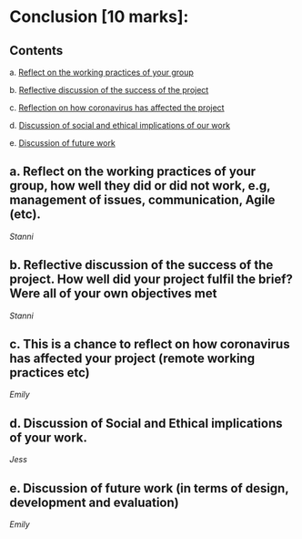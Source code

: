 # Conclusion [10 marks]:

## Contents
a. [Reflect on the working practices of your group](https://github.com/jess-mw/desk23/tree/main/Documentation/6.%20Conclusion#a-reflect-on-the-working-practices-of-your-group-how-well-they-did-or-did-not-work-eg-management-of-issues-communication-agile-etc)

b. [Reflective discussion of the success of the project](https://github.com/jess-mw/desk23/tree/main/Documentation/6.%20Conclusion#b-reflective-discussion-of-the-success-of-the-project-how-well-did-your-project-fulfil-the-brief-were-all-of-your-own-objectives-met)

c. [Reflection on how coronavirus has affected the project](https://github.com/jess-mw/desk23/tree/main/Documentation/6.%20Conclusion#c-this-is-a-chance-to-reflect-on-how-coronavirus-has-affected-your-project-remote-working-practices-etc)

d. [Discussion of social and ethical implications of our work](https://github.com/jess-mw/desk23/tree/main/Documentation/6.%20Conclusion#d-discussion-of-social-and-ethical-implications-of-your-work)

e. [Discussion of future work](https://github.com/jess-mw/desk23/tree/main/Documentation/6.%20Conclusion#e-discussion-of-future-work-in-terms-of-design-development-and-evaluation)

## a. Reflect on the working practices of your group, how well they did or did not work, e.g, management of issues, communication, Agile (etc).
*Stanni*

## b. Reflective discussion of the success of the project. How well did your project fulfil the brief? Were all of your own objectives met
*Stanni*

## c. This is a chance to reflect on how coronavirus has affected your project (remote working practices etc)
*Emily*

## d. Discussion of Social and Ethical implications of your work.
*Jess*

## e. Discussion of future work (in terms of design, development and evaluation)
*Emily*
